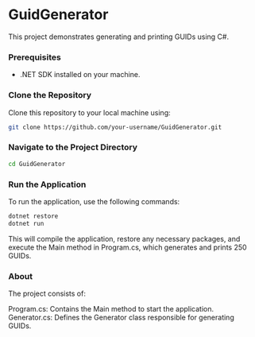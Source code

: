 # GuidGenerator

This project demonstrates generating and printing GUIDs using C#.

### Prerequisites

- .NET SDK installed on your machine.

### Clone the Repository

Clone this repository to your local machine using:

```bash
git clone https://github.com/your-username/GuidGenerator.git
```
### Navigate to the Project Directory
```bash
cd GuidGenerator
```
### Run the Application
To run the application, use the following commands:
```bash
dotnet restore
dotnet run
```
This will compile the application, restore any necessary packages, and execute the Main method in Program.cs, which generates and prints 250 GUIDs.

### About
The project consists of:

Program.cs: Contains the Main method to start the application.
Generator.cs: Defines the Generator class responsible for generating GUIDs.